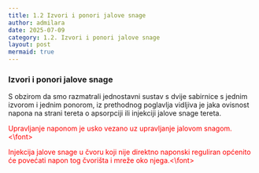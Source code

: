 ```yaml
---
title: 1.2 Izvori i ponori jalove snage
author: admilara
date: 2025-07-09
category: 1.2. Izvori i ponori jalove snage
layout: post
mermaid: true
---
```


### Izvori i ponori jalove snage

S obzirom da smo razmatrali jednostavni sustav s dvije sabirnice s jednim izvorom i jednim ponorom, iz prethodnog
poglavlja vidljiva je jaka ovisnost napona na strani tereta o apsorpciji ili injekciji jalove snage tereta.

<font color="red" style="bold"> Upravljanje naponom je usko vezano uz upravljanje jalovom snagom. <\font>

<font color="red" style="bold"> Injekcija jalove snage u čvoru koji nije direktno naponski reguliran općenito će
povećati napon tog čvorišta i mreže oko njega.<\font>

